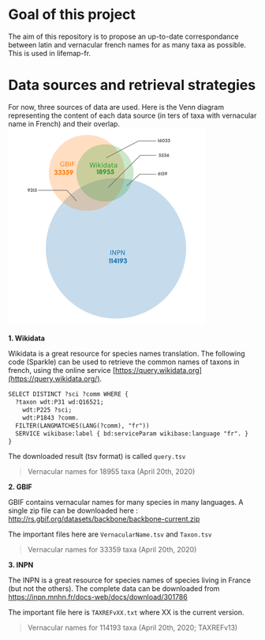
# Goal of this project
The aim of this repository is to propose an up-to-date correspondance between latin and vernacular french names for as many taxa as possible. This is used in lifemap-fr. 


# Data sources and retrieval strategies

For now, three sources of data are used. Here is the Venn diagram representing the content of each data source (in ters of taxa with vernacular name in French) and their overlap. 
![venn diagram taxonomy comparison FR](img/venn.png)

**1. Wikidata**


Wikidata is a great resource for species names translation. The following code (Sparkle) can be used to retrieve the common names of taxons in french, using the online service [https://query.wikidata.org](https://query.wikidata.org/).

```
SELECT DISTINCT ?sci ?comm WHERE {
  ?taxon wdt:P31 wd:Q16521;
    wdt:P225 ?sci;
    wdt:P1843 ?comm.
  FILTER(LANGMATCHES(LANG(?comm), "fr"))
  SERVICE wikibase:label { bd:serviceParam wikibase:language "fr". }
} 
```


The downloaded result (tsv format) is called `query.tsv`
> Vernacular names for 18955 taxa (April 20th, 2020)

**2. GBIF**


GBIF contains vernacular names for many species in many languages. A single zip file can be downloaded here : 
http://rs.gbif.org/datasets/backbone/backbone-current.zip

The important files here are `VernacularName.tsv` and `Taxon.tsv`

> Vernacular names for 33359 taxa (April 20th, 2020)


**3. INPN**


The INPN is a great resource for species names of species living in France (but not the others). The complete data can be downloaded from https://inpn.mnhn.fr/docs-web/docs/download/301786

The important file here is `TAXREFvXX.txt` where XX is the current version.

> Vernacular names for 114193 taxa (April 20th, 2020; TAXREFv13)




